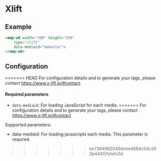 <!---
Copyright 2016 The AMP HTML Authors. All Rights Reserved.

Licensed under the Apache License, Version 2.0 (the "License");
you may not use this file except in compliance with the License.
You may obtain a copy of the License at

      http://www.apache.org/licenses/LICENSE-2.0

Unless required by applicable law or agreed to in writing, software
distributed under the License is distributed on an "AS-IS" BASIS,
WITHOUT WARRANTIES OR CONDITIONS OF ANY KIND, either express or implied.
See the License for the specific language governing permissions and
limitations under the License.
-->

# Xlift

## Example

```html
<amp-ad width="300" height="250"
    type="xlift"
    data-mediaid="mamaster">
</amp-ad>
```

## Configuration

<<<<<<< HEAD
For configuration details and to generate your tags, please contact https://www.x-lift.jp/#contact.

#### Required parameters

- `data-mediaid`: For loading JavaScript for each media.
=======
For configuration details and to generate your tags, please contact https://www.x-lift.jp/#contact

Supported parameters:

- data-mediaid: For loading javascripts each media. This parameter is required.

>>>>>>> ee7394982049dcbe4684c54c263b44407e1efc0d
